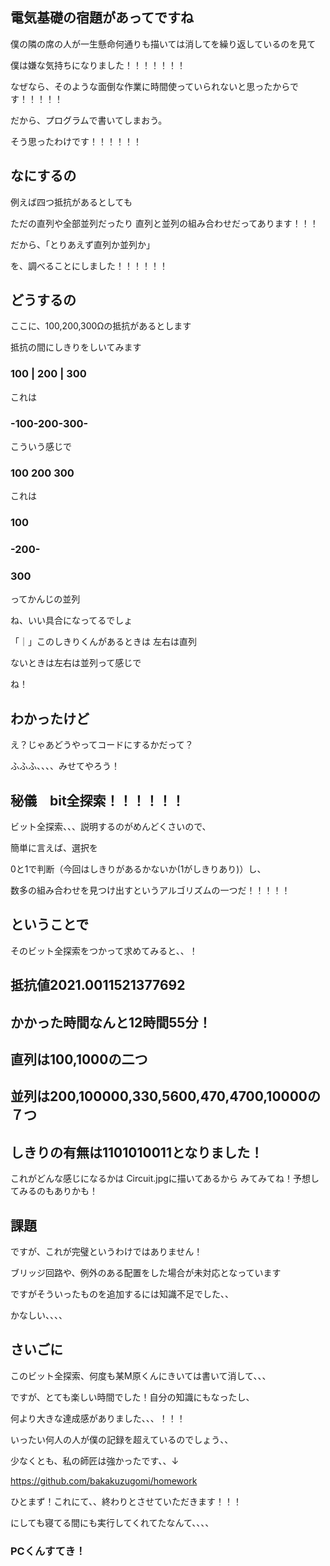 ## 電気基礎の宿題があってですね

僕の隣の席の人が一生懸命何通りも描いては消してを繰り返しているのを見て

僕は嫌な気持ちになりました！！！！！！！

なぜなら、そのような面倒な作業に時間使っていられないと思ったからです！！！！！

だから、プログラムで書いてしまおう。

そう思ったわけです！！！！！！

## なにするの

例えば四つ抵抗があるとしても

ただの直列や全部並列だったり
直列と並列の組み合わせだってあります！！！

だから、「とりあえず直列か並列か」

を、調べることにしました！！！！！！

## どうするの

ここに、100,200,300Ωの抵抗があるとします

抵抗の間にしきりをしいてみます

### 100 | 200 | 300

これは

### -100-200-300-

こういう感じで

### 100 200 300

これは

###   100
### -200-
###   300

ってかんじの並列

ね、いい具合になってるでしょ

「｜」このしきりくんがあるときは
左右は直列

ないときは左右は並列って感じで

ね！

## わかったけど

え？じゃあどうやってコードにするかだって？

ふふふ、、、、みせてやろう！

## 秘儀　bit全探索！！！！！！

ビット全探索、、、説明するのがめんどくさいので、

簡単に言えば、選択を

0と1で判断（今回はしきりがあるかないか(1がしきりあり)）し、

数多の組み合わせを見つけ出すというアルゴリズムの一つだ！！！！！

## ということで

そのビット全探索をつかって求めてみると、、！

## 抵抗値2021.0011521377692
## かかった時間なんと12時間55分！

## 直列は100,1000の二つ
## 並列は200,100000,330,5600,470,4700,10000の７つ
## しきりの有無は1101010011となりました！

これがどんな感じになるかは
Circuit.jpgに描いてあるから
みてみてね！予想してみるのもありかも！

## 課題

ですが、これが完璧というわけではありません！

ブリッジ回路や、例外のある配置をした場合が未対応となっています

ですがそういったものを追加するには知識不足でした、、

かなしい、、、、

## さいごに
このビット全探索、何度も某M原くんにきいては書いて消して、、、

ですが、とても楽しい時間でした！自分の知識にもなったし、

何より大きな達成感がありました、、、！！！

いったい何人の人が僕の記録を超えているのでしょう、、

少なくとも、私の師匠は強かったです、、↓

https://github.com/bakakuzugomi/homework

ひとまず！これにて、、終わりとさせていただきます！！！

にしても寝てる間にも実行してくれてたなんて、、、、

### PCくんすてき！
